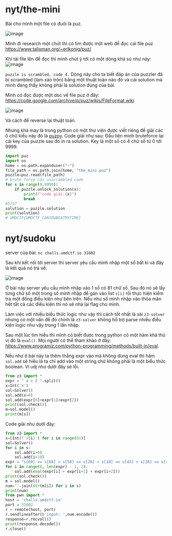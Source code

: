
# nyt/the-mini

Bài cho mình một file có đuôi là puz.

![image](https://github.com/user-attachments/assets/c0ea380e-a90c-4952-a2c2-2c7bb4c29668)


Mình đi research một chút thì có tìm được một web để đọc cái file puz https://www.talisman.org/~erlkonig/puz/

Khi tải file lên để đọc thì mình chút ý tới có một dòng khá sú như này: 
![image](https://github.com/user-attachments/assets/b2114727-5fdc-453a-b443-04e736b59eee)


`puzzle is scrambled, code 4.`
Dòng này cho ta biết đáp án của puzzler đã bị scrambled (làm xáo trộn) bằng một thuật toán nào đó và cái solution mà mình đang thấy không phải là solution đúng của bài. 

Mình có đọc được một doc về file puz ở đây: https://code.google.com/archive/p/puz/wikis/FileFormat.wiki


![image](https://github.com/user-attachments/assets/a9f04f79-f56f-41a5-a15a-6b2239d255a0)


Và cách để reverse lại thuật toán. 

Nhưng khá may là trong python có một thư viện được viết riêng để giải các ô chữ kiểu này đó là [puzpy](https://github.com/alexdej/puzpy/tree/master). 
Code giải như sau: Đầu tiên mình bruteforce lại cái key của puzzle sau đó in ra solution. Key là một số có 4 chữ số từ 0 tới 9999. 

```python
import puz
import os
home = os.path.expanduser("~")  
file_path = os.path.join(home, "the_mini.puz")
puzzle=puz.read(file_path)
# brute force cái unscrambled code
for x in range(0,9999):
    if puzzle.unlock_solution(x):
        print(f"code giải:{x}")
        break
#5727
solution = puzzle.solution
print(solution)
# UMDCTF{UMDCTF_CANYOUBEATMYTIME}
```

# nyt/sudoku
server của bài: `nc challs.umdctf.io 31602`

Sau khi kết nối tới server thì server yêu cầu mình nhập một số bất kì và đây là kết quả nó trả về: 

![image](https://github.com/user-attachments/assets/ac66612d-03ca-495c-b35e-11b25712ad08)


Ở bài này server yêu cầu mình nhập vào 1 số có 81 chữ số. Sau đó nó sẽ lấy từng chữ số một trong số mình nhập để gán vào list `s[i]` rồi thực hiện kiểm tra một đống điều kiện như bên trên. Nếu như số mình nhập vào thỏa mãn hết tất cả các điều kiện thì nó sẽ nhả lại flag cho mình.

Làm việc với nhiều biểu thức logic như vậy thì cách tốt nhất là xài `z3-solver` nhưng có một vấn đề đó chính là `z3-solver` không hỗ trợ parse nhiều điều kiện logic như vậy trong 1 lần nhập. 

Sau một lúc tìm hiểu thì mình có biết được trong python có một hàm khá thú vị đó là `eval()`. Mọi người có thể tham khảo ở đây: https://www.programiz.com/python-programming/methods/built-in/eval.

Nếu như ở bài này ta thêm thẳng expr vào mà không dùng eval thì hàm `sol.add` sẽ hiểu là ta chỉ add vào một string chứ không phải là một biểu thức boolean.
Ví udj như dưới đây sẽ lỗi. 
```python
from z3 import *
expr = " x > 2 ".split()
x=Int('x')
sol=Solver()
sol.add(x>0)
sol.add(expr[0]+expr[1]+expr[2])
print(sol.check())
m=sol.model()
print(m[x])
```

Code giải như dưới đây:

```python
from z3 import *
s=[Int(f'a{i}') for i in range(81)]
sol=Solver()
for i in s:
    sol.add(i>0)
    sol.add(i<10)
expr = "s[69] == s[68] > s[58] == s[26] > s[18] == s[43] > s[28] == s[48] == s[78] > s[5] == s[62] == s[72] > s[70] == s[51] == s[2] > s[31] == s[57] > s[41] == s[10] > s[24] == s[55] == s[36] == s[39] > 0 != s[45] != 0 != s[30] != 0 != s[32] != 0 != s[42] != 0 != s[16] != 0 != s[80] != 0 != s[44] != 0 != s[8] != 0 != s[72] != 0 != s[43] != 0 != s[4] != 0 != s[12] != 0 != s[78] != 0 != s[79] != 0 != s[66] != 0 != s[62] != 0 != s[41] != 0 != s[25] != 0 != s[31] != 0 != s[34] != 0 != s[1] != 0 != s[77] != 0 != s[69] != 0 != s[68] != 0 != s[5] != 0 != s[11] != 0 != s[18] != 0 != s[65] != 0 != s[59] != 0 != s[3] != 0 != s[55] != 0 != s[73] != 0 != s[39] != 0 != s[21] != 0 != s[76] != 0 != s[54] != 0 != s[22] != 0 != s[27] != 0 != s[60] != 0 != s[67] != 0 != s[61] != 0 != s[63] != 0 != s[19] != 0 != s[9] != 0 != s[6] != 0 != s[57] != 0 != s[50] != 0 != s[29] != 0 != s[52] != 0 != s[14] != 0 != s[49] != 0 != s[53] != 0 != s[64] != 0 != s[13] != 0 != s[36] != 0 != s[74] != 0 != s[15] != 0 != s[7] != 0 != s[47] != 0 != s[2] != 0 != s[26] != 0 != s[37] != 0 != s[10] != 0 != s[28] != 0 != s[51] != 0 != s[71] != 0 != s[17] != 0 != s[75] != 0 != s[24] != 0 != s[33] != 0 != s[70] != 0 != s[35] != 0 != s[46] != 0 != s[58] != 0 != s[56] != 0 != s[48] != 0 != s[38] != 0 != s[20] != 0 != s[0] != 0 != s[40] != 0 != s[23] != s[31] != s[53] != s[43] != s[24] != s[48] != s[74] != s[50] != s[29] != s[42] != s[7] != s[29] != s[44] != s[68] != s[67] != s[37] != s[48] != s[22] != s[28] != s[72] != s[13] != s[67] != s[65] != s[61] != s[35] != s[59] != s[54] != s[18] != s[53] != s[6] != s[72] != s[76] != s[64] != s[7] != s[33] != s[43] != s[61] != s[49] != s[65] != s[43] != s[37] != s[1] != s[65] != s[6] != s[31] != s[2] != s[9] != s[73] != s[60] != s[25] != s[26] != s[78] != s[76] != s[70] != s[16] != s[12] != s[17] != s[57] != s[48] != s[43] != s[35] != s[15] != s[80] != s[69] != s[52] != s[46] != s[63] != s[25] != s[17] != s[2] != s[66] != s[52] != s[9] != s[59] != s[8] != s[35] != s[67] != s[51] != s[55] != s[14] != s[75] != s[4] != s[14] != s[10] != s[5] != s[66] != s[47] != s[31] != s[43] != s[64] != s[44] != s[11] != s[2] != s[3] != s[52] != s[30] != s[27] != s[35] != s[32] != s[8] != s[20] != s[46] != s[4] != s[36] != s[71] != s[59] != s[5] != s[56] != s[17] != s[50] != s[25] != s[47] != s[11] != s[28] != s[30] != s[13] != s[7] != s[28] != s[42] != s[1] != s[25] != s[19] != s[71] != s[60] != s[8] != s[34] != s[64] != s[30] != s[76] != s[29] != s[41] != s[70] != s[15] != s[13] != s[60] != s[33] != s[71] != s[23] != s[2] != s[57] != s[78] != s[69] != s[33] != s[64] != s[79] != s[20] != s[44] != s[75] != s[30] != s[11] != s[3] != s[72] != s[15] != s[79] != s[41] != s[36] != s[32] != s[44] != s[71] != s[34] != s[50] != s[78] != s[12] != s[2] != s[73] != s[33] != s[8] != s[49] != s[24] != s[17] != s[21] != s[40] != s[30] != s[4] != s[72] != s[31] != s[40] != s[65] != s[8] != s[18] != s[75] != s[53] != s[14] != s[18] != s[4] != s[41] != s[17] != s[18] != s[23] != s[9] != s[71] != s[68] != s[55] != s[64] != s[32] != s[29] != s[75] != s[3] != s[23] != s[56] != s[25] != s[42] != s[32] != s[28] != s[10] != s[53] != s[4] != s[11] != s[0] != s[61] != s[27] != s[69] != s[25] != s[57] != s[58] != s[16] != s[50] != s[71] != s[13] != s[68] != s[1] != s[24] != s[41] != s[19] != s[78] != s[73] != s[39] != s[53] != s[37] != s[70] != s[13] != s[36] != s[20] != s[15] != s[49] != s[48] != s[77] != s[17] != s[8] != s[12] != s[19] != s[59] != s[20] != s[41] != s[76] != s[21] != s[16] != s[61] != s[44] != s[60] != s[62] != s[66] != s[22] != s[49] != s[35] != s[51] != s[49] != s[53] != s[40] != s[9] != s[27] != s[31] != s[11] != s[29] != s[37] != s[12] != s[18] != s[69] != s[2] != s[5] != s[18] != s[10] != s[4] != s[28] != s[9] != s[50] != s[46] != s[16] != s[48] != s[58] != s[0] != s[72] != s[10] != s[13] != s[79] != s[34] != s[9] != s[66] != s[17] != s[45] != s[75] != s[7] != s[15] != s[59] != s[50] != s[12] != s[74] != s[65] != s[51] != s[79] != s[33] != s[80] != s[78] != s[56] != s[57] != s[26] != s[80] != s[20] != s[4] != s[3] != s[31] != s[67] != s[36] != s[7] != s[51] != s[58] != s[63] != s[13] != s[54] != s[66] != s[8] != s[80] != s[47] != s[23] != s[69] != s[47] != s[73] != s[4] != s[79] != s[7] != s[44] != s[28] != s[66] != s[40] != s[55] != s[79] != s[43] != s[68] != s[40] != s[6] != s[27] != s[16] != s[26] != s[17] != s[76] != s[15] != s[36] != s[60] != s[67] != s[53] != s[24] != s[77] != s[51] != s[27] != s[22] != s[53] != s[73] != s[18] != s[57] != s[50] != s[26] != s[37] != s[58] != s[25] != s[12] != s[26] != s[70] != s[63] != s[45] != s[70] != s[12] != s[29] != s[28] != s[52] != s[22] != s[24] != s[45] != s[19] != s[56] != s[71] != s[67] != s[49] != s[68] != s[61] != s[77] != s[19] != s[23] != s[34] != s[33] != s[59] != s[34] != s[51] != s[43] != s[62] != s[59] != s[32] != s[75] != s[11] != s[6] != s[74] != s[70] != s[29] != s[46] != s[12] != s[54] != s[60] != s[26] != s[56] != s[58] != s[77] != s[1] != s[48] != s[53] != s[27] != s[40] != s[0] != s[47] != s[3] != s[6] != s[39] != s[40] != s[1] != s[14] != s[27] != s[28] != s[69] != s[30] != s[70] != s[42] != s[41] != s[52] != s[11] != s[32] != s[13] != s[61] != s[67] != s[24] != s[37] != s[21] != s[74] != s[1] != s[6] != s[47] != s[5] != s[50] != s[37] != s[16] != s[1] != s[55] != s[6] != s[21] != s[65] != s[32] != s[15] != s[10] != s[30] != s[22] != s[37] != s[31] != s[39] != s[77] != s[78] != s[21] != s[58] != s[42] != s[46] != s[76] != s[77] != s[16] != s[39] != s[75] != s[28] != s[3] != s[79] != s[52] != s[10] != s[64] != s[72] != s[47] != s[9] != s[69] != s[22] != s[6] != s[68] != s[51] != s[16] != s[29] != s[45] != s[32] != s[7] != s[62] != s[80] != s[49] != s[32] != s[20] != s[7] != s[55] != s[35] != s[16] != s[24] != s[78] != s[60] != s[69] != s[26] != s[74] != s[77] != s[35] != s[65] != s[14] != s[22] != s[39] != s[10] != s[73] != s[14] != s[74] != s[46] != s[38] != s[52] != s[20] != s[35] != s[39] != s[51] != s[64] != s[62] != s[34] != s[7] != s[45] != s[11] != s[23] != s[66] != s[12] != s[56] != s[63] != s[29] != s[26] != s[73] != s[5] != s[23] != s[72] != s[63] != s[30] != s[15] != s[44] != s[79] != s[38] != s[76] != s[45] != s[21] != s[41] != s[46] != s[37] != s[74] != s[24] != s[19] != s[34] != s[54] != s[36] != s[79] != s[32] != s[80] != s[71] != s[61] != s[55] != s[74] != s[58] != s[1] != s[38] != s[42] != s[45] != s[77] != s[27] != s[39] != s[14] != s[6] != s[23] != s[0] != s[22] != s[43] != s[55] != s[65] != s[15] != s[8] != s[62] != s[12] != s[57] != s[38] != s[4] != s[39] != s[18] != s[9] != s[5] != s[75] != s[52] != s[27] != s[58] != s[35] != s[80] != s[54] != s[71] != s[5] != s[53] != s[0] != s[3] != s[46] != s[79] != s[62] != s[54] != s[17] != s[62] != s[33] != s[47] != s[2] != s[6] != s[0] != s[39] != s[61] != s[60] != s[47] != s[78] != s[41] != s[77] != s[0] != s[16] != s[74] != s[29] != s[38] != s[58] != s[39] != s[5] != s[19] != s[21] != s[48] != s[63] != s[38] != s[56] != s[34] != s[60] != s[80] != s[34] != s[55] != s[21] != s[24] != s[31] != s[49] != s[55] != s[62] != s[51] != s[33] != s[78] != s[17] != s[19] != s[76] != s[24] != s[58] != s[61] != s[51] != s[0] != s[14] != s[5] != s[4] != s[52] != s[72] != s[75] != s[42] != s[63] != s[41] != s[3] != s[20] != s[13] != s[76] != s[63] != s[15] != s[64] != s[36] != s[68] != s[21] != s[1] != s[56] != s[59] != s[49] != s[37] != s[77] != s[21] != s[14] != s[40] != s[52] != s[36] != s[61] != s[54] != s[57] != s[8] != s[54] != s[67] != s[55] != s[33] != s[25] != s[48] != s[38] != s[25] != s[78] != s[45] != s[46] != s[36] != s[3] != s[30] != s[9] != s[19] != s[57] != s[66] != s[73] != s[69] != s[40] != s[28] != s[45] != s[38] != s[70] != s[10] != s[76] != s[42] != s[44] != s[54] != s[2] != s[62] != s[18] != s[47] != s[26] != s[46] != s[70] != s[64] != s[13] != s[44] != s[45] != s[41] != s[38] != s[20] != s[49] != s[43] != s[7] != s[11] != s[42] != s[57] != s[1] != s[63] != s[64] != s[20] != s[65] != s[68] != s[35] != s[0] != s[2] != s[72] != s[30] != s[66] != s[69] != s[5] != s[34] != s[43] != s[67] != s[22] != s[9] != s[56] != s[42] != s[48] != s[31] != s[22] != s[40] != s[74] != s[68] != s[14] != s[31] != s[0] != s[27] != s[66] != s[18] != s[2] != s[8] != s[71] != s[62] != s[57] != s[63] != s[10] != s[11] != s[72] != s[70] != s[50] != s[19] != s[26] != s[33] != s[54] != s[68] != s[60] != s[59] != s[65] != s[80] != s[73] != s[23] != s[50] != s[56] != s[48] != s[67] != s[44] != s[36] != s[38] != s[3] != s[10] != s[75] != s[73] != s[25] != s[80] != s[59] != s[23]".split()
for i in range(0, len(expr) - 1, 2):
    sol.add(eval(expr[i] + expr[i+1] + expr[i+2]))
print(sol.check())
m = sol.model()
num=''.join(str(m[i]) for i in s)
print(num)
from pwn import *
host = 'challs.umdctf.io'
port = 31602
r = remote(host, port)
r.sendlineafter(b'input: ',num.encode())
response=r.recvall()
print(response.decode())
r.close()
```
